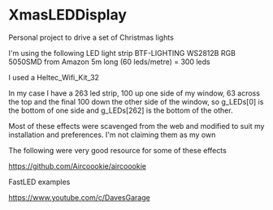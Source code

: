 # XmasLEDDisplay

Personal project to drive a set of Christmas lights

I'm using the following LED light strip
BTF-LIGHTING WS2812B RGB 5050SMD from Amazon
5m long (60 leds/metre) = 300 leds

I used a Heltec_Wifi_Kit_32

In my case I have a 263 led strip, 100 up one side of my window, 63 across
the top and the final 100 down the other side of the window, so g_LEDs[0] is
the bottom of one side and g_LEDs[262] is the bottom of the other.

Most of these effects were scavenged from the web and modified 
to suit my installation and preferences.  I'm not claiming them as my own

The following were very good resource for some of these effects

https://github.com/Aircoookie/aircoookie

FastLED examples

https://www.youtube.com/c/DavesGarage





